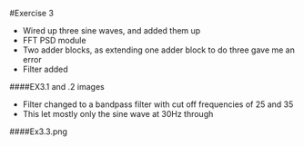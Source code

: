 #Exercise 3


 * Wired up three sine waves, and added them up
  * FFT PSD module
  * Two adder blocks, as extending one adder block to do three gave me an error
  * Filter added

####EX3.1 and .2 images


 * Filter changed to a bandpass filter with cut off frequencies of 25 and 35
 * This let mostly only the sine wave at 30Hz through
 
####Ex3.3.png
